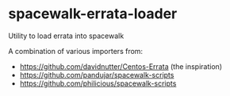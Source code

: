 # spacewalk-errata-loader
Utility to load errata into spacewalk

A combination of various importers from:

  - https://github.com/davidnutter/Centos-Errata (the inspiration)
  - https://github.com/pandujar/spacewalk-scripts
  - https://github.com/philicious/spacewalk-scripts


